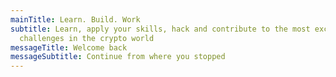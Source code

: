 ```yaml
---
mainTitle: Learn. Build. Work
subtitle: Learn, apply your skills, hack and contribute to the most exciting
  challenges in the crypto world
messageTitle: Welcome back
messageSubtitle: Continue from where you stopped
---
```

